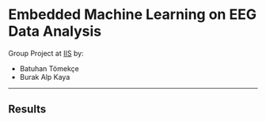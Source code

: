 # Embedded Machine Learning on EEG Data Analysis
Group Project at [IIS](https://iis.ee.ethz.ch/) by:
* Batuhan Tömekçe
* Burak Alp Kaya

---
## Results

